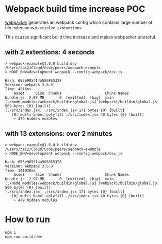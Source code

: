 # Webpack build time increase POC

[webpacker](https://github.com/rails/webpacker) generates an webpack config
which contains large number of file extensions in `resolve.exntentions`.

This causes significant build time increase and makes webpacker unuseful.

## with 2 extentions: 4 seconds

```
> webpack-example@1.0.0 build:dev /Users/tai2/Cloud/Code/peers/webpack-example
> NODE_ENV=development webpack --config webpack/dev.js

Hash: 653e985f14a586865328
Version: webpack 3.0.0
Time: 4216ms
    Asset     Size  Chunks                    Chunk Names
bundle.js  2.97 MB       0  [emitted]  [big]  main
[./node_modules/webpack/buildin/global.js] (webpack)/buildin/global.js 509 bytes {0} [built]
[./src/index.jsx] ./src/index.jsx 171 bytes {0} [built]
   [0] multi babel-polyfill ./src/index.jsx 40 bytes {0} [built]
    + 479 hidden modules
```

## with 13 extensions: over 2 minutes

```
> webpack-example@1.0.0 build:dev /Users/tai2/Cloud/Code/peers/webpack-example
> NODE_ENV=development webpack --config webpack/dev.js

Hash: 653e985f14a586865328
Version: webpack 3.0.0
Time: 141930ms
    Asset     Size  Chunks                    Chunk Names
bundle.js  2.97 MB       0  [emitted]  [big]  main
[./node_modules/webpack/buildin/global.js] (webpack)/buildin/global.js 509 bytes {0} [built]
[./src/index.jsx] ./src/index.jsx 171 bytes {0} [built]
   [0] multi babel-polyfill ./src/index.jsx 40 bytes {0} [built]
    + 479 hidden modules
```

# How to run

```
npm i
npm run build:dev
```

